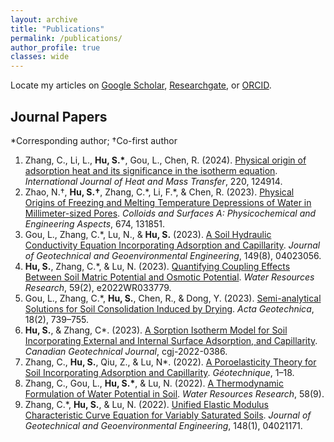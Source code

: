 ```yaml
---
layout: archive
title: "Publications"
permalink: /publications/
author_profile: true
classes: wide
---
```


<!--
Locate my articles on [Google Scholar](author.googlescholar), [Researchgate](https://www.researchgate.net/profile/Shaojie-Hu-3), or [ORCID](https://orcid.org/0000-0003-2730-930X).
-->

Locate my articles on [Google Scholar](https://scholar.google.com/citations?user=oIkHLJAAAAAJ&hl=en), [Researchgate](https://www.researchgate.net/profile/Shaojie-Hu-3), or [ORCID](https://orcid.org/0000-0003-2730-930X).


## Journal Papers

\*Corresponding author; †Co-first author

1. Zhang, C., Li, L., **Hu, S.\***, Gou, L., Chen, R. (2024). [Physical origin of adsorption heat and its significance in the isotherm equation](https://doi.org/10.1016/j.ijheatmasstransfer.2023.124914). *International Journal of Heat and Mass Transfer*, 220, 124914.
1. Zhao, N.†, **Hu, S.†**, Zhang, C.\*, Li, F.\*, & Chen, R. (2023). [Physical Origins of Freezing and Melting Temperature Depressions of Water in Millimeter-sized Pores](https://doi.org/10.1016/j.colsurfa.2023.131851). *Colloids and Surfaces A: Physicochemical and Engineering Aspects*, 674, 131851.
2. Gou, L., Zhang, C.\*, Lu, N., & **Hu, S.** (2023). [A Soil Hydraulic Conductivity Equation Incorporating Adsorption and Capillarity](https://ascelibrary.org/doi/10.1061/JGGEFK.GTENG-11388). *Journal of Geotechnical and Geoenvironmental Engineering*, 149(8), 04023056.
3. **Hu, S.**, Zhang, C.\*, & Lu, N. (2023). [Quantifying Coupling Effects Between Soil Matric Potential and Osmotic Potential](https://agupubs.onlinelibrary.wiley.com/doi/10.1029/2022WR033779). *Water Resources Research*, 59(2), e2022WR033779.
4. Gou, L., Zhang, C.\*, **Hu, S.**, Chen, R., & Dong, Y. (2023). [Semi-analytical Solutions for Soil Consolidation Induced by Drying](https://link.springer.com/10.1007/s11440-022-01623-4). *Acta Geotechnica*, 18(2), 739–755.
5. **Hu, S.**, & Zhang, C\*. (2023). [A Sorption Isotherm Model for Soil Incorporating External and Internal Surface Adsorption, and Capillarity](https://cdnsciencepub.com/doi/10.1139/cgj-2022-0386). *Canadian Geotechnical Journal*, cgj-2022-0386.
6. Zhang, C., **Hu, S.**, Qiu, Z., & Lu, N\*. (2022). [A Poroelasticity Theory for Soil Incorporating Adsorption and Capillarity](https://www.icevirtuallibrary.com/doi/10.1680/jgeot.22.00097). *Géotechnique*, 1–18.
7. Zhang, C., Gou, L., **Hu, S.\***, & Lu, N. (2022). [A Thermodynamic Formulation of Water Potential in Soil](https://onlinelibrary.wiley.com/doi/10.1029/2022WR032369). *Water Resources Research*, 58(9).
8. Zhang, C.\*, **Hu, S.**, & Lu, N. (2022). [Unified Elastic Modulus Characteristic Curve Equation for Variably Saturated Soils](https://ascelibrary.org/doi/10.1061/%28ASCE%29GT.1943-5606.0002718). *Journal of Geotechnical and Geoenvironmental Engineering*, 148(1), 04021171.


